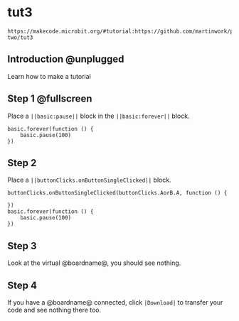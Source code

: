 # tut3

```
https://makecode.microbit.org/#tutorial:https://github.com/martinwork/pxt-two/tut3
```


## Introduction @unplugged

Learn how to make a tutorial 


## Step 1 @fullscreen

Place a ``||basic:pause||`` block in the ``||basic:forever||`` block.

```blocks
basic.forever(function () {
    basic.pause(100)
})
```

## Step 2

Place a ``||buttonClicks.onButtonSingleClicked||`` block.

```blocks
buttonClicks.onButtonSingleClicked(buttonClicks.AorB.A, function () {
	
})
basic.forever(function () {
    basic.pause(100)
})
```

## Step 3

Look at the virtual @boardname@, you should see nothing.

## Step 4

If you have a @boardname@ connected, click ``|Download|`` to transfer your code and see nothing there too.
